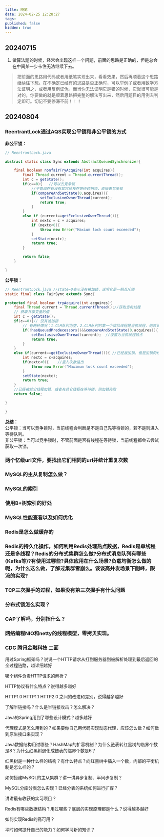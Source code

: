 ```yaml
---
title: 随笔
date: 2024-02-25 12:28:27
tags:
published: false
hidden: true
---
```


## 20240715
1. 做算法题的时候，经常会出现这样一个问题，前面的思路是正确的，但是总会在中间某一步卡住无法继续下去。
> 把前面的思路用代码或者用纸笔实现出来，看看效果，然后再顺着这个思路继续往下想。在不确定已经有的思路是否正确时，可以举例子或者用数学方法证明之，或者用反例证伪。而当你无法证明它是错的时候，它就很可能是对的，你要做的就是顺着思路把完整的解法写出来，然后用题目的用例去判定即可。切记不要停滞不前！！！

## 20240804
### ReentrantLock通过AQS实现公平锁和非公平锁的方式

**非公平锁：**

```java
// ReentrantLock.java

abstract static class Sync extends AbstractQueuedSynchronizer{

    final boolean nonfairTryAcquire(int acquires){
        final Thread current = Thread.currentThread();
        int c = getState();
        if(c==0){   //可以去竞争锁
            //不管现在有没有其它线程在等待这把锁，直接去竞争锁
            if(compareAndSetState(0,acquires)){
                setExclusiveOwnerThread(current);
                return true;
            }
        }
        else if (current==getExclusiveOwerThread()){
            int nextc = c + acquires;
            if (nextc<0){
                throw new Error("Maxium lock count exceeded");
            }
            setState(nextc);
            return true;
        }

        return false;
    }

}

```

**公平锁：**

```java
// ReentrantLock.java //state=0表示没有被加锁，说明它是一把互斥锁
static final class FairSync extends Sync{

protected final boolean tryAcquire(int acquires){
    final Thread current = Thread.currentThread();//获取当前线程
    // 获取共享变量的值
    int c = getState();
    if(c==0){// 没有被加锁
        // 有两种情况：1.CLH队列为空，2.CLH队列的第一个排队线程是当前线程，则尝试获取锁
        if(!hasQueuedPredecessors()&&compareAndStetState(0,acquires)){
            setExclusiveOwerThread(current);  //设置为当前线程独占
            return true;
        }
    }
    else if(current==getExclusiveOwnerThread()){ //已经被加锁，但是加锁的线程是当前线程
        int nextc = c+acquires;
        if(nextc<0){    //重入次数溢出
            throw new Error("Maximum lock count exceeded");
        }
        setState(nextc);
        return true;
    }
    //已经被其它线程加锁，或者有其它线程在等待锁，则加锁失败
    return false;

}

}

```

**总结：**  
公平锁：当可以竞争锁时，当前线程会判断是不是自己先等待锁的，若不是则进入等待队列。  
非公平锁：当可以竞争锁时，不管前面是否有线程在等待锁，当前线程都会去尝试获取一次锁。

### 两个忆级url文件，要找出它们相同的url并统计重复次数

### MySQL的主从复制怎么做？

### MySQL的索引

### 使用B+树索引的好处

### MySQL性能查看以及如何优化

### Redis是怎么做缓存的

### Redis的持久化操作，如何利用Redis处理热点数据，Redis是单线程还是多线程？Redis的分布式集群怎么做?分布式消息队列有哪些(Kafka等)?有使用过哪些?具体应用在什么场景?负载均衡怎么做的呢，为什么这么做，了解过集群雪崩么。谈谈高并发场景下削峰，限流的实现?

### TCP三次握手的过程，如果没有第三次握手有什么问题

### 分布式锁怎么实现？

### CAP了解吗，分别指什么？

### 网络编程NIO和netty的线程模型，零拷贝实现。

### CDG 腾讯金融科技 二面
用过Spring框架吗？说说一个HTTP请求从打到服务器到被解析处理到最后返回的全过程链路，越详细越好

哪个组件负责HTTP请求的解析？

HTTP协议有什么特点？说得越多越好

HTTP1.0 HTTP1.1 HTTP2.0 之间的改进和差别，说得越多越好

了解半链接吗？什么是半链接攻击？怎么解决？

Java的Spring用到了哪些设计模式？越多越好

代理模式是怎么用到的？如果要你自己用代码实现动态代理，应该怎么做？如何做到原生接口来实现？

Java数据结构用过哪些？HashMap的扩容机制？为什么链表转红黑树的临界个数是8？为什么红黑树退化成链表的临界个数是6？

红黑树是一种什么样的结构？有什么特点？向红黑树中插入一个数，内部的平衡机制是怎么样的？

如何搭建MySQL的主从集群？讲一讲异步复制、半同步复制？

MySQL分库分表怎么实现？已经分表的系统如何进行扩容？

讲讲最有收获的实习项目？

Redis有哪些数据结构？用过哪些？底层的实现原理都是什么？说得越多越好

如何实现Redis的高可用？

平时如何提升自己的能力？如何学习新的知识？

